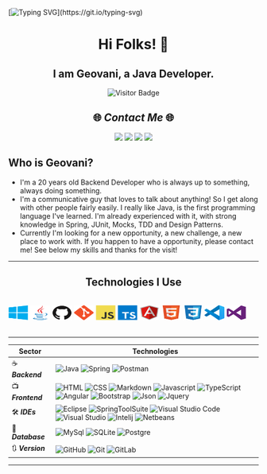 [![Typing SVG](https://readme-typing-svg.herokuapp.com?font=inconsolata&size=35&color=29399F&center=true&width=600&height=80&lines=Welcome+to+my+profile!)](https://git.io/typing-svg)

<h1 align="center">Hi Folks! 👋</h1>
<h2 align="center">I am Geovani, a Java Developer.</h2>

<div align="center">

![Visitor Badge](https://visitor-badge.laobi.icu/badge?page_id=Geo-Silva.Geo-Silva)

</div>

<div align="center">

## 🌐 **_Contact Me_** 🌐

<a href="https://www.instagram.com/neonvision2.0" target="_blank"><img src="https://img.shields.io/badge/-Instagram-%23E4405F?style=for-the-badge&logo=instagram&logoColor=white"></a>
<a href = "https://mail.google.com/mail/u/0/?fs=1&to=rumblycactus3@gmail.com&su=CONTACT BY GITHUB - HELLO GEOVANI&body=Olá+Geovani,%20tudo+bem?&tf=cm" target="_blank"><img src="https://img.shields.io/badge/-gmail-c14438?style=for-the-badge&logo=Gmail&logoColor=white&link=mailto:rumblycactus3@gmail.com"></a>
<a href = "https://www.youtube.com/channel/UCzFwJjYMqrFHYNQZVJCJ5FA" target="_blank"><img src="https://img.shields.io/badge/-youtube-c14438?style=for-the-badge&logo=Youtube&logoColor=white"></a>
<a href="https://www.linkedin.com/in/geovani-brustolin-278600235/" target="_blank"><img src="https://img.shields.io/badge/-LinkedIn-%230077B5?style=for-the-badge&logo=linkedin&logoColor=white"></a>

</div>

## Who is Geovani?

- I'm a 20 years old Backend Developer who is always up to something, always doing something. 
- I'm a communicative guy that loves to talk about anything! So I get along with other people fairly easily. I really like Java, is the first programming language I've learned. I'm already experienced with it, with strong knowledge in Spring, JUnit, Mocks, TDD and Design Patterns.
- Currently I'm looking for a new opportunity, a new challenge, a new place to work with. If you happen to have a opportunity, please contact me! See below my skills and thanks for the visit!

<hr>

<h2 align="center">Technologies I Use</h2><br>

<img alt="kaka-Windows" height="30" width="40" src="https://raw.githubusercontent.com/devicons/devicon/master/icons/windows8/windows8-original.svg"/>
<img alt="kaka-JAVA" height="30" width="40" src="https://raw.githubusercontent.com/devicons/devicon/master/icons/java/java-original.svg"/>
<img alt=kaka-github height=30 width=40 src=https://raw.githubusercontent.com/devicons/devicon/1119b9f84c0290e0f0b38982099a2bd027a48bf1/icons/github/github-original.svg>
<img alt="kaka-git" height=30 width=40 src="https://raw.githubusercontent.com/devicons/devicon/1119b9f84c0290e0f0b38982099a2bd027a48bf1/icons/git/git-original.svg" />
<img alt="kaka-js" height=30 width=40 src="https://raw.githubusercontent.com/devicons/devicon/1119b9f84c0290e0f0b38982099a2bd027a48bf1/icons/javascript/javascript-original.svg"/>
<img alt="kaka-ts" height=30 width=40 src="https://raw.githubusercontent.com/devicons/devicon/1119b9f84c0290e0f0b38982099a2bd027a48bf1/icons/typescript/typescript-original.svg"/>
<img alt="kaka-Angular" height="30" width="40" src="https://raw.githubusercontent.com/devicons/devicon/master/icons/angularjs/angularjs-original.svg" />
<img alt="kaka-html" height="30" width="40" src="https://raw.githubusercontent.com/devicons/devicon/1119b9f84c0290e0f0b38982099a2bd027a48bf1/icons/html5/html5-original.svg" />
<img alt="kaka-CSS" height="30" width="40" src="https://raw.githubusercontent.com/devicons/devicon/master/icons/css3/css3-original.svg" />
<img alt=kaka-vscode height=30 width=40 src="https://raw.githubusercontent.com/devicons/devicon/1119b9f84c0290e0f0b38982099a2bd027a48bf1/icons/vscode/vscode-original.svg" />
<img alt=kaka-vs height=30 width=40 src="https://raw.githubusercontent.com/devicons/devicon/1119b9f84c0290e0f0b38982099a2bd027a48bf1/icons/visualstudio/visualstudio-plain.svg" />
<br>
<br>

---

| Sector | Technologies |
|--------|-----------------------|
| ☕ **_Backend_** | ![Java](https://img.shields.io/badge/-Java-black?style=flat&logo=oracle&logoColor=orange) ![Spring](https://img.shields.io/badge/-SpringBoot-black?style=flat&logo=spring) ![Postman](https://camo.githubusercontent.com/edf965379fcc9c67c1b387594dbb9ef753b0e694dc73a0afb5f1bdbdf156d788/68747470733a2f2f696d672e736869656c64732e696f2f62616467652f2d506f73746d616e2d626c61636b3f7374796c653d666c6174266c6f676f3d706f73746d616e)  |
| 📺 **_Frontend_** | ![HTML](https://img.shields.io/badge/-HTML-black?style=flat&logo=HTML5) ![CSS](https://img.shields.io/badge/-CSS-black?style=flat&logo=CSS3&logoColor=1572B6) ![Markdown](https://img.shields.io/badge/-Markdown-black?style=flat&logo=markdown) ![Javascript](https://img.shields.io/badge/-JavaScript-black?style=flat&logo=javascript) ![TypeScript](https://img.shields.io/badge/-TypeScript-black?style=flat&logo=typescript) ![Angular](https://img.shields.io/badge/-Angular-black?style=flat&logo=angular&logoColor=red) ![Bootstrap](https://camo.githubusercontent.com/c4b23e1fa0a6c982b845bc76460690cdc6b2f11744b17feeb199487a2d418f43/68747470733a2f2f696d672e736869656c64732e696f2f62616467652f2d426f6f7473747261702d626c61636b3f7374796c653d666c6174266c6f676f3d626f6f747374726170) ![Json](https://camo.githubusercontent.com/a4c557c06ff683e28a8cb8fb4e0d65c55066421f2e0fbd33c9238176129ad2b2/68747470733a2f2f696d672e736869656c64732e696f2f62616467652f2d4a736f6e2d626c61636b3f7374796c653d666c6174266c6f676f3d6a736f6e) ![Jquery](https://camo.githubusercontent.com/11005b0595f280b5e11bae51cf4c323b1c13410ae1a0541bf9c1d31125b6e62d/68747470733a2f2f696d672e736869656c64732e696f2f62616467652f2d4a71756572792d626c61636b3f7374796c653d666c6174266c6f676f3d6a7175657279) |
| 🛠 **_IDEs_**   | ![Eclipse](https://img.shields.io/badge/-Eclipse-black?style=flat&logo=eclipse-ide&logoColor=purple) ![SpringToolSuite](https://camo.githubusercontent.com/42a5d90b611b99773dc4357e790e0ec51a7ce20523a216aeaf9ea37914129773/68747470733a2f2f696d672e736869656c64732e696f2f62616467652f2d537072696e67253230546f6f6c25323053756974652d626c61636b3f7374796c653d666c6174266c6f676f3d537072696e67266c6f676f436f6c6f723d677265656e) ![Visual Studio Code](https://img.shields.io/badge/-Visual%20Studio%20Code-black?style=flat&logo=visual-studio-code&logoColor=007ACC) ![Visual Studio](https://img.shields.io/badge/-Visual%20Studio-black?style=flat&logo=visual-studio&logoColor=purple) ![Intelij](https://img.shields.io/badge/-Intelij-black?style=flat&logo=Jetbrains&logoColor=white) ![Netbeans](https://img.shields.io/badge/-NetBeans-black?style=flat&logo=oracle) |
| 🎲 **_Database_** | ![MySql](https://img.shields.io/badge/-MySQL-black?style=flat&logo=mysql) ![SQLite](https://img.shields.io/badge/-SQLite-black?style=flat&logo=sqlite) ![Postgre](https://img.shields.io/badge/-PostgreSQL-black?style=flat&logo=postgresql)
| 🔃 **_Version_**  | ![GitHub](https://img.shields.io/badge/-GitHub-black?style=flat&logo=github)  ![Git](https://img.shields.io/badge/-Git-black?style=flat&logo=git) ![GitLab](https://camo.githubusercontent.com/7bb088aeb4fe05e4b630b6416cfb050c530a9f997b258b1b0025e6d4c8bdef76/68747470733a2f2f696d672e736869656c64732e696f2f62616467652f2d4769742532304c61622d626c61636b3f7374796c653d666c6174266c6f676f3d6769746c6162) |


---